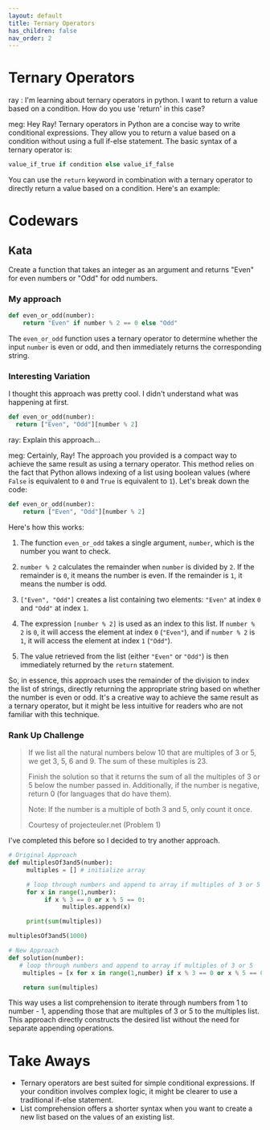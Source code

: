 ```yaml
---
layout: default
title: Ternary Operators
has_children: false
nav_order: 2
---
```


# Ternary Operators
ray : I'm learning about ternary operators in python. I want to return a value based on a condition. How do you use 'return' in this case?

meg: Hey Ray! Ternary operators in Python are a concise way to write conditional expressions. They allow you to return a value based on a condition without using a full if-else statement. The basic syntax of a ternary operator is:

```python
value_if_true if condition else value_if_false
```

You can use the `return` keyword in combination with a ternary operator to directly return a value based on a condition. Here's an example:

# Codewars

## Kata
Create a function that takes an integer as an argument and returns "Even" for even numbers or "Odd" for odd numbers.

### My approach 
```python
def even_or_odd(number):
    return "Even" if number % 2 == 0 else "Odd"
```

The `even_or_odd` function uses a ternary operator to determine whether the input `number` is even or odd, and then immediately returns the corresponding string.

### Interesting Variation
I thought this approach was pretty cool. I didn't understand what was happening at first.

```python
def even_or_odd(number):
  return ["Even", "Odd"][number % 2]
```

ray: Explain this approach...

meg: Certainly, Ray! The approach you provided is a compact way to achieve the same result as using a ternary operator. This method relies on the fact that Python allows indexing of a list using boolean values (where `False` is equivalent to `0` and `True` is equivalent to `1`). Let's break down the code:

```python
def even_or_odd(number):
    return ["Even", "Odd"][number % 2]
```

Here's how this works:

1. The function `even_or_odd` takes a single argument, `number`, which is the number you want to check.

2. `number % 2` calculates the remainder when `number` is divided by `2`. If the remainder is `0`, it means the number is even. If the remainder is `1`, it means the number is odd.

3. `["Even", "Odd"]` creates a list containing two elements: `"Even"` at index `0` and `"Odd"` at index `1`.

4. The expression `[number % 2]` is used as an index to this list. If `number % 2` is `0`, it will access the element at index `0` (`"Even"`), and if `number % 2` is `1`, it will access the element at index `1` (`"Odd"`).

5. The value retrieved from the list (either `"Even"` or `"Odd"`) is then immediately returned by the `return` statement.

So, in essence, this approach uses the remainder of the division to index the list of strings, directly returning the appropriate string based on whether the number is even or odd. It's a creative way to achieve the same result as a ternary operator, but it might be less intuitive for readers who are not familiar with this technique.

### Rank Up Challenge
>If we list all the natural numbers below 10 that are multiples of 3 or 5, we get 3, 5, 6 and 9. The sum of these multiples is 23.
>
>Finish the solution so that it returns the sum of all the multiples of 3 or 5 below the number passed in. Additionally, if the number is negative, return 0 (for languages that do have them).
>
>Note: If the number is a multiple of both 3 and 5, only count it once.
>
>Courtesy of projecteuler.net (Problem 1)


I've completed this before so I decided to try another approach.
```python
# Original Approach
def multiplesOf3and5(number):
     multiples = [] # initialize array

     # loop through numbers and append to array if multiples of 3 or 5
     for x in range(1,number):
          if x % 3 == 0 or x % 5 == 0:
               multiples.append(x)

     print(sum(multiples))

multiplesOf3and5(1000)
```


```python
# New Approach
def solution(number):
   # loop through numbers and append to array if multiples of 3 or 5
    multiples = [x for x in range(1,number) if x % 3 == 0 or x % 5 == 0]

    return sum(multiples)
```

This way uses a list comprehension to iterate through numbers from 1 to number - 1, appending those that are multiples of 3 or 5 to the multiples list. This approach directly constructs the desired list without the need for separate appending operations.


# Take Aways
- Ternary operators are best suited for simple conditional expressions. If your condition involves complex logic, it might be clearer to use a traditional if-else statement.
- List comprehension offers a shorter syntax when you want to create a new list based on the values of an existing list.